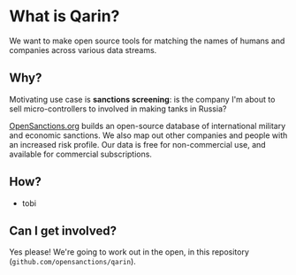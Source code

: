 # What is Qarin?

We want to make open source tools for matching the names of humans and companies across various data streams.

## Why? 

Motivating use case is **sanctions screening**: is the company I'm about to sell micro-controllers to involved in making tanks in Russia?

[OpenSanctions.org](https://opensanctions.org/) builds an open-source database of international military and economic sanctions. We also map out other companies and people with an increased risk profile. Our data is free for non-commercial use, and available for commercial subscriptions.

## How?

- tobi

## Can I get involved?

Yes please! We're going to work out in the open, in this repository (`github.com/opensanctions/qarin`).


